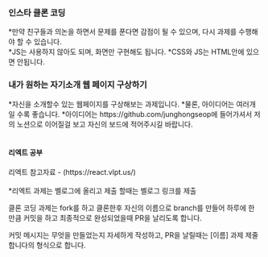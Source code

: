<h3>인스타 클론 코딩</h3>
*만약 친구들과 의논을 하면서 문제를 푼다면 감점이 될 수 있으며, 다시 과제를 수행해야 할 수 있습니다.<br>
*JS는 사용하지 않아도 되며, 화면만 구현해도 됩니다.
*CSS와 JS는 HTML안에 있으면 안됩니다.
<h3>내가 원하는 자기소개 웹 페이지 구상하기</h3>
*자신을 소개할수 있는 웹페이지를 구상해보는 과제입니다.
*물론, 아이디어는 여러개일 수록 좋습니다.
*아이디어는 https://github.com/junghongseop에 들어가셔서 저의 노션으로 이어질걸 보고 자신의 보드에 적어주시길 바랍니다.
<br>
<br>
<h4>리엑트 공부</h4>
리엑트 참고자료 - (https://react.vlpt.us/)
<br><br>
*리엑트 과제는 벨로그에 올리고 제출 할때는 벨로그 링크를 제출

클론 코딩 과제는 fork를 하고 클론한후 자신의 이름으로 branch를 만들어 하루에 한 만큼 커밋을 하고 최종적으로 완성되었을때 PR을 날리도록 합니다.

커밋 메시지는 무엇을 만들었는지 자세하게 작성하고, PR을 날릴때는 [이름] 과제 제줄합니다의 형식으로 합니다.
